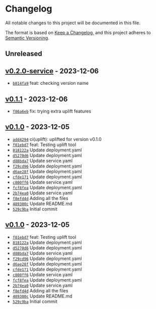 # Changelog

All notable changes to this project will be documented in this file.

The format is based on [Keep a Changelog](https://keepachangelog.com/en/1.0.0/), and this project adheres to [Semantic Versioning](https://semver.org/spec/v2.0.0.html).

## Unreleased

## [v0.2.0-service](https://github.com/yuval-benjamin/Basic-Node/releases/tag/v0.2.0-service) - 2023-12-06

- [`b814fa9`](https://github.com/yuval-benjamin/Basic-Node/commit/b814fa975d275b9b28fc0c0ae0d57e877663b2e4) feat: checking version name

## [v0.1.1](https://github.com/yuval-benjamin/Basic-Node/releases/tag/v0.1.1) - 2023-12-06

- [`f86a6eb`](https://github.com/yuval-benjamin/Basic-Node/commit/f86a6eb8562aa03e5c537f647b3a31dbc49df387) fix: trying extra uplift features

## [v0.1.0](https://github.com/yuval-benjamin/Basic-Node/releases/tag/v0.1.0) - 2023-12-05

- [`add4294`](https://github.com/yuval-benjamin/Basic-Node/commit/add429450111d9170c5a0ffc5757abf51648da3c) ci(uplift): uplifted for version v0.1.0
- [`f01ebd7`](https://github.com/yuval-benjamin/Basic-Node/commit/f01ebd7ee916f8f80a32914838611427e9cb0e79) feat: Testing uplift tool
- [`818122a`](https://github.com/yuval-benjamin/Basic-Node/commit/818122aa88e3ee9159a112f1fdbfb1cd9c83cdcf) Update deployment.yaml
- [`d5270d6`](https://github.com/yuval-benjamin/Basic-Node/commit/d5270d6c4c82938c207d32477397c35116fc131a) Update deployment.yaml
- [`d88bda7`](https://github.com/yuval-benjamin/Basic-Node/commit/d88bda75d69364c0e74ef7488cfbdb91be43c8bf) Update service.yaml
- [`f29cd96`](https://github.com/yuval-benjamin/Basic-Node/commit/f29cd96acc2ed0d24752b2aab4022ee7b78b3d74) Update deployment.yaml
- [`d6ae28f`](https://github.com/yuval-benjamin/Basic-Node/commit/d6ae28f6222f9614f86b6ec0b9a209f1a3f8604e) Update deployment.yaml
- [`cfde171`](https://github.com/yuval-benjamin/Basic-Node/commit/cfde171fa64e914b513b28ad9b0ee23a728841c8) Update deployment.yaml
- [`c800ff6`](https://github.com/yuval-benjamin/Basic-Node/commit/c800ff663b6a8cbca661ccc447cd3a1bec1c6eed) Update service.yaml
- [`fcf8fea`](https://github.com/yuval-benjamin/Basic-Node/commit/fcf8fea76c6ba31cd4e929f97db937af3362cbb4) Update deployment.yaml
- [`2b74ea0`](https://github.com/yuval-benjamin/Basic-Node/commit/2b74ea03c7d47310e1b32b32384b7235a6c2c76b) Update service.yaml
- [`f8efd4d`](https://github.com/yuval-benjamin/Basic-Node/commit/f8efd4dea63fd36809e372c8a8029401a6201dc2) Adding all the files
- [`489300c`](https://github.com/yuval-benjamin/Basic-Node/commit/489300c3643dd7aa1c7145308f4564cb7799e022) Update README.md
- [`529c9ba`](https://github.com/yuval-benjamin/Basic-Node/commit/529c9ba6799278998bba88aca2ec8db45a04d0f1) Initial commit

## [v0.1.0](https://github.com/yuval-benjamin/Basic-Node/releases/tag/v0.1.0) - 2023-12-05

- [`f01ebd7`](https://github.com/yuval-benjamin/Basic-Node/commit/f01ebd7ee916f8f80a32914838611427e9cb0e79) feat: Testing uplift tool
- [`818122a`](https://github.com/yuval-benjamin/Basic-Node/commit/818122aa88e3ee9159a112f1fdbfb1cd9c83cdcf) Update deployment.yaml
- [`d5270d6`](https://github.com/yuval-benjamin/Basic-Node/commit/d5270d6c4c82938c207d32477397c35116fc131a) Update deployment.yaml
- [`d88bda7`](https://github.com/yuval-benjamin/Basic-Node/commit/d88bda75d69364c0e74ef7488cfbdb91be43c8bf) Update service.yaml
- [`f29cd96`](https://github.com/yuval-benjamin/Basic-Node/commit/f29cd96acc2ed0d24752b2aab4022ee7b78b3d74) Update deployment.yaml
- [`d6ae28f`](https://github.com/yuval-benjamin/Basic-Node/commit/d6ae28f6222f9614f86b6ec0b9a209f1a3f8604e) Update deployment.yaml
- [`cfde171`](https://github.com/yuval-benjamin/Basic-Node/commit/cfde171fa64e914b513b28ad9b0ee23a728841c8) Update deployment.yaml
- [`c800ff6`](https://github.com/yuval-benjamin/Basic-Node/commit/c800ff663b6a8cbca661ccc447cd3a1bec1c6eed) Update service.yaml
- [`fcf8fea`](https://github.com/yuval-benjamin/Basic-Node/commit/fcf8fea76c6ba31cd4e929f97db937af3362cbb4) Update deployment.yaml
- [`2b74ea0`](https://github.com/yuval-benjamin/Basic-Node/commit/2b74ea03c7d47310e1b32b32384b7235a6c2c76b) Update service.yaml
- [`f8efd4d`](https://github.com/yuval-benjamin/Basic-Node/commit/f8efd4dea63fd36809e372c8a8029401a6201dc2) Adding all the files
- [`489300c`](https://github.com/yuval-benjamin/Basic-Node/commit/489300c3643dd7aa1c7145308f4564cb7799e022) Update README.md
- [`529c9ba`](https://github.com/yuval-benjamin/Basic-Node/commit/529c9ba6799278998bba88aca2ec8db45a04d0f1) Initial commit
